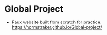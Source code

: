 # Global Project
- Faux website built from scratch for practice.
https://normstraker.github.io/Global-project/
